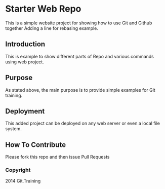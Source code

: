 # Starter Web Repo
This is a simple website project for showing how to use Git and Github together
Adding a line for rebasing example.

## Introduction
This is example to show different parts of Repo and various commands using web project.

## Purpose
As stated above, the main purpose is to provide simple examples for Git training.

## Deployment
This added project can be deployed on any web server or even a local file system.

## How To Contribute

Please fork this repo and then issue Pull Requests

### Copyright

2014 Git.Training
